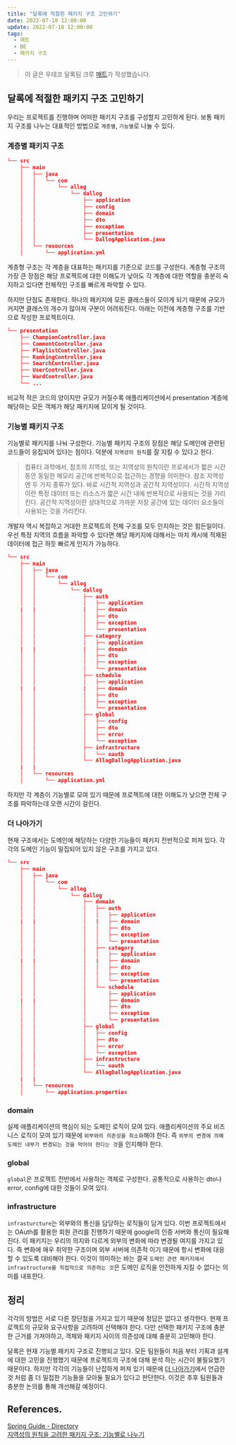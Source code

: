 ```yaml
---
title: "달록에 적절한 패키지 구조 고민하기"
date: 2022-07-18 12:00:00
update: 2022-07-18 12:00:00
tags:
  - 매트
  - BE
  - 패키지 구조
---
```


> 이 글은 우테코 달록팀 크루 [매트](https://github.com/hyeonic)가 작성했습니다.

## 달록에 적절한 패키지 구조 고민하기

우리는 프로젝트를 진행하며 어떠한 패키지 구조를 구성할지 고민하게 된다. 보통 패키지 구조를 나누는 대표적인 방법으로 `계층별`, `기능별`로 나눌 수 있다.

### 계층별 패키지 구조

```json
└── src
    ├── main
    │   ├── java
    │   │   └── com
    │   │       └── allog
    │   │           └── dallog
    │   │               ├── application
    │   │               ├── config
    │   │               ├── domain
    │   │               ├── dto
    │   │               ├── exception
    │   │               ├── presentation
    │   │               └── DallogApplication.java
    │   └── resources
    │       └── application.yml
```

계층형 구조는 각 계층을 대표하는 패키지를 기준으로 코드를 구성한다. 계층형 구조의 가장 큰 장점은 해당 프로젝트에 대한 이해도가 낮아도 각 계층에 대한 역할을 충분히 숙지하고 있다면 전체적인 구조를 빠르게 파악할 수 있다.

하지만 단점도 존재한다. 하나의 패키지에 모든 클래스들이 모이게 되기 때문에 규모가 커지면 클래스의 개수가 많아져 구분이 어려워진다. 아래는 이전에 계층형 구조를 기반으로 작성한 프로젝트이다.

```json
└── presentation
    ├── ChampionController.java
    ├── CommentController.java
    ├── PlaylistController.java
    ├── RankingController.java
    ├── SearchController.java
    ├── UserController.java
    ├── WardController.java
    └── ...
```

비교적 적은 코드의 양이지만 규모가 커질수록 애플리케이션에서 presentation 계층에 해당하는 모든 객체가 해당 패키지에 모이게 될 것이다.

### 기능별 패키지 구조

기능별로 패키지를 나눠 구성한다. 기능별 패키지 구조의 장점은 해당 도메인에 관련된 코드들이 응집되어 있다는 점이다. 덕분에 `지역성의 원칙`를 잘 지킬 수 있다고 한다.

> 컴퓨터 과학에서, 참조의 지역성, 또는 지역성의 원칙이란 프로세서가 짧은 시간 동안 동일한 메모리 공간에 반복적으로 접근하는 경향을 의미한다. 참조 지역성엔 두 가지 종류가 있다. 바로 시간적 지역성과 공간적 지역성이다. 시간적 지역성이란 특정 데이터 또는 리소스가 짧은 시간 내에 반복적으로 사용되는 것을 가리킨다. 공간적 지역성이란 상대적으로 가까운 저장 공간에 있는 데이터 요소들이 사용되는 것을 가리킨다.

개발자 역시 복잡하고 거대한 프로젝트의 전체 구조를 모두 인지하는 것은 힘든일이다. 우선 특정 지역의 흐름을 파악할 수 있다면 해당 패키지에 대해서는 마치 캐시에 적재된 데이터에 접근 하듯 빠르게 인지가 가능하다.

```json
└── src
    ├── main
    │   ├── java
    │   │   └── com
    │   │       └── allog
    │   │           └── dallog
    │   │               ├── auth
    │   │               │   ├── application
    |   |               |   ├── domain
    │   │               │   ├── dto
    │   │               │   ├── exception
    │   │               │   └── presentation
    │   │               ├── category
    │   │               │   ├── application
    |   |               |   ├── domain
    │   │               │   ├── dto
    │   │               │   ├── exception
    │   │               │   └── presentation
    │   │               ├── schedule
    │   │               │   ├── application
    |   |               |   ├── domain
    │   │               │   ├── dto
    │   │               │   ├── exception
    │   │               │   └── presentation
    │   │               ├── global
    │   │               │   ├── config
    │   │               │   ├── dto
    │   │               │   ├── error
    │   │               │   └── exception
    │   │               ├── infrastructure
    │   │               │   └── oauth
    │   │               └── AllogDallogApplication.java
    |   |
    │   └── resources
    │       └── application.yml
```

하지만 각 계층이 기능별로 모여 있기 때문에 프로젝트에 대한 이해도가 낮으면 전체 구조를 파악하는데 오랜 시간이 걸린다.

### 더 나아가기

현재 구조에서는 도메인에 해당하는 다양한 기능들이 패키지 전반적으로 퍼져 있다. 각각의 도메인 기능이 밀집되어 있지 않은 구조를 가지고 있다.

```json
└── src
    ├── main
    │   ├── java
    │   │   └── com
    │   │       └── allog
    │   │           └── dallog
    │   │               ├── domain
    │   │               │   ├── auth
    │   │               │   │   ├── application
    |   |               │   |   ├── domain
    │   │               │   │   ├── dto
    │   │               │   │   ├── exception
    │   │               │   │   └── presentation
    │   │               │   ├── category
    │   │               │   │   ├── application
    |   |               │   |   ├── domain
    │   │               │   │   ├── dto
    │   │               │   │   ├── exception
    │   │               │   │   └── presentation
    │   │               │   └── schedule
    │   │               │       ├── application
    |   |               │       ├── domain
    │   │               │       ├── dto
    │   │               │       ├── exception
    │   │               │       └── presentation
    │   │               ├── global
    │   │               │   ├── config
    │   │               │   ├── dto
    │   │               │   ├── error
    │   │               │   └── exception
    │   │               ├── infrastructure
    │   │               │   └── oauth
    │   │               └── AllogDallogApplication.java
    |   |
    │   └── resources
    │       └── application.properties
```

### domain

실제 애플리케이션의 핵심이 되는 도메인 로직이 모여 있다. 애플리케이션의 주요 비즈니스 로직이 모여 있기 때문에 `외부와의 의존성을 최소화`해야 한다. 즉 `외부의 변경에 의해 도메인 내부가 변경되는 것을 막아야 한다는 것`을 인지해야 한다.

### global

`global`은 프로젝트 전반에서 사용하는 객체로 구성한다. 공통적으로 사용하는 dto나 error, config에 대한 것들이 모여 있다.

### infrastructure

`infrasturcture`는 외부와의 통신을 담당하는 로직들이 담겨 있다. 이번 프로젝트에서는 OAuth를 활용한 회원 관리를 진행하기 때문에 google의 인증 서버와 통신이 필요해진다. 이 패키지는 우리의 의지와 다르게 외부의 변화에 따라 변경될 여지를 가지고 있다. 즉 변화에 매우 취약한 구조이며 외부 서버에 의존적 이기 때문에 항시 변화에 대응할 수 있도록 대비해야 한다. 이것이 의미하는 바는 결국 `도메인 관련 패키지에서 infrastructure를 직접적으로 의존하는 것`은 도메인 로직을 안전하게 지킬 수 없다는 의미를 내포한다.

## 정리

각각의 방법은 서로 다른 장단점을 가지고 있기 때문에 정답은 없다고 생각한다. 현재 프로젝트의 규모와 요구사항을 고려하여 선택해야 한다. 다만 선택한 패키지 구조에 충분한 근거를 가져야하고, 객체와 패키지 사이의 의존성에 대해 충분히 고민해야 한다.

달록은 현재 기능별 패키지 구조로 진행되고 있다. 모든 팀원들이 처음 부터 기획과 설계에 대한 고민을 진행했기 때문에 프로젝트의 구조에 대해 분석 하는 시간이 불필요했기 때문이다. 하지만 각각의 기능들이 난잡하게 퍼져 있기 때문에 [더 나아가기](#더-나아가기)에서 언급한 것 처럼 좀 더 밀접한 기능들을 모아둘 필요가 있다고 판단한다. 이것은 추후 팀원들과 충분한 논의를 통해 개선해갈 예정이다.

## References.

[Spring Guide - Directory](https://cheese10yun.github.io/spring-guide-directory)<br>
[지역성의 원칙을 고려한 패키지 구조: 기능별로 나누기](https://ahnheejong.name/articles/package-structure-with-the-principal-of-locality-in-mind)
